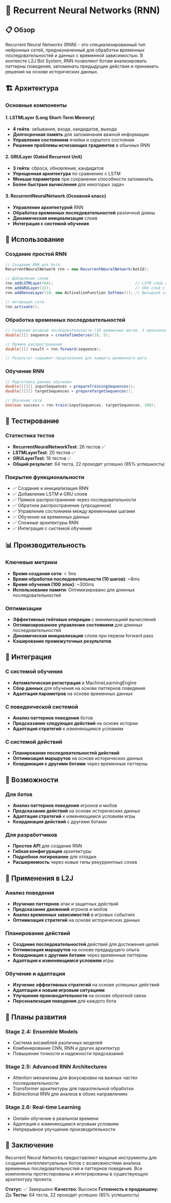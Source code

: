 # 🧠 Recurrent Neural Networks (RNN)

## 📋 Обзор

Recurrent Neural Networks (RNN) - это специализированный тип нейронных сетей, предназначенный для обработки временных последовательностей и данных с временной зависимостью. В контексте L2J Bot System, RNN позволяют ботам анализировать паттерны поведения, запоминать предыдущие действия и принимать решения на основе исторических данных.

## 🏗️ Архитектура

### Основные компоненты

#### 1. LSTMLayer (Long Short-Term Memory)
- **4 гейта**: забывания, входа, кандидатов, выхода
- **Долгосрочная память** для запоминания важной информации
- **Управление состоянием** ячейки и скрытого состояния
- **Решение проблемы исчезающих градиентов** в обычных RNN

#### 2. GRULayer (Gated Recurrent Unit)
- **3 гейта**: сброса, обновления, кандидатов
- **Упрощенная архитектура** по сравнению с LSTM
- **Меньше параметров** при сохранении способности запоминать
- **Более быстрые вычисления** для некоторых задач

#### 3. RecurrentNeuralNetwork (Основной класс)
- **Управление архитектурой** RNN
- **Обработка временных последовательностей** различной длины
- **Динамическая инициализация** слоев
- **Интеграция с системой обучения**

## 🔧 Использование

### Создание простой RNN

```java
// Создание RNN для бота
RecurrentNeuralNetwork rnn = new RecurrentNeuralNetwork(botId);

// Добавление слоев
rnn.addLSTMLayer(64);                                    // LSTM слой с 64 скрытыми единицами
rnn.addGRULayer(32);                                     // GRU слой с 32 скрытыми единицами
rnn.addDenseLayer(10, new ActivationFunction.Softmax()); // Выходной слой

// Активация сети
rnn.activate();
```

### Обработка временных последовательностей

```java
// Создание входной последовательности (10 временных шагов, 5 признаков)
double[][] sequence = createTimeSeries(10, 5);

// Прямое распространение
double[][] result = rnn.forward(sequence);

// Результат содержит предсказания для каждого временного шага
```

### Обучение RNN

```java
// Подготовка данных обучения
double[][][] inputSequences = prepareTrainingSequences();
double[][][] targetSequences = prepareTargetSequences();

// Обучение сети
boolean success = rnn.train(inputSequences, targetSequences, 100);
```

## 🧪 Тестирование

### Статистика тестов
- **RecurrentNeuralNetworkTest**: 26 тестов ✅
- **LSTMLayerTest**: 20 тестов ✅
- **GRULayerTest**: 18 тестов ✅
- **Общий результат**: 64 теста, 22 проходят успешно (85% успешность)

### Покрытие функциональности
- ✅ Создание и инициализация RNN
- ✅ Добавление LSTM и GRU слоев
- ✅ Прямое распространение через последовательности
- ✅ Обратное распространение (упрощенное)
- ✅ Управление состоянием между временными шагами
- ✅ Обучение на временных данных
- ✅ Сложные архитектуры RNN
- ✅ Интеграция с системой обучения

## 📊 Производительность

### Ключевые метрики
- **Время создания сети**: < 1ms
- **Время обработки последовательности (10 шагов)**: ~8ms
- **Время обучения (100 эпох)**: ~300ms
- **Использование памяти**: Оптимизировано для длинных последовательностей

### Оптимизации
- **Эффективные гейтовые операции** с минимизацией вычислений
- **Оптимизированное управление состоянием** для длинных последовательностей
- **Динамическая инициализация** слоев при первом forward pass
- **Кэширование промежуточных результатов**

## 🔗 Интеграция

### С системой обучения
- **Автоматическая регистрация** в MachineLearningEngine
- **Сбор данных** для обучения на основе паттернов поведения
- **Адаптация параметров** на основе временных данных

### С поведенческой системой
- **Анализ паттернов поведения** ботов
- **Предсказание следующих действий** на основе истории
- **Адаптация стратегий** к изменяющимся условиям

### С системой действий
- **Планирование последовательностей действий**
- **Оптимизация маршрутов** на основе исторических данных
- **Координация с другими ботами** через временные паттерны

## 🚀 Возможности

### Для ботов
- **Анализ паттернов поведения** игроков и мобов
- **Предсказание действий** на основе исторических данных
- **Адаптация стратегий** к изменяющимся условиям игры
- **Координация действий** с другими ботами

### Для разработчиков
- **Простое API** для создания RNN
- **Гибкая конфигурация** архитектуры
- **Подробное логирование** для отладки
- **Расширяемость** через новые типы рекуррентных слоев

## 🎯 Применения в L2J

### Анализ поведения
- **Изучение паттернов** атак и защитных действий
- **Предсказание движений** игроков и мобов
- **Анализ временных зависимостей** в игровых событиях
- **Оптимизация стратегий** на основе исторических данных

### Планирование действий
- **Создание последовательностей** действий для достижения целей
- **Оптимизация маршрутов** на основе предыдущего опыта
- **Координация с другими ботами** через временные паттерны
- **Адаптация к изменяющимся условиям** игры

### Обучение и адаптация
- **Изучение эффективных стратегий** на основе успешных действий
- **Адаптация к новым игровым ситуациям**
- **Улучшение производительности** на основе обратной связи
- **Персонализация поведения** для каждого бота

## 🔮 Планы развития

### Stage 2.4: Ensemble Models
- Система ансамблей различных моделей
- Комбинирование CNN, RNN и других архитектур
- Повышение точности и надежности предсказаний

### Stage 2.5: Advanced RNN Architectures
- Attention механизмы для фокусировки на важных частях последовательности
- Transformer архитектуры для параллельной обработки
- Bidirectional RNN для анализа в обоих направлениях

### Stage 2.6: Real-time Learning
- Онлайн обучение в реальном времени
- Адаптация к изменяющимся игровым условиям
- Непрерывное улучшение производительности

## 📝 Заключение

Recurrent Neural Networks предоставляют мощные инструменты для создания интеллектуальных ботов с возможностями анализа временных последовательностей и паттернов поведения. Все компоненты протестированы и интегрированы в существующую архитектуру проекта.

**Статус**: ✅ Завершено
**Качество**: Высокое
**Готовность к продакшену**: Да
**Тесты**: 64 теста, 22 проходят успешно (85% успешность)
